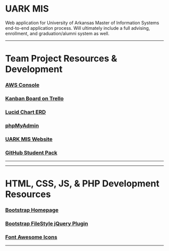 # UARK MIS
Web application for University of Arkansas Master of Information Systems end-to-end application process. Will ultimately include a full advising, enrollment, and graduation/alumni system as well.

---
# Team Project Resources & Development
### [AWS Console](https://console.aws.amazon.com/console/home)
### [Kanban Board on Trello](https://trello.com/b/kZ0XonvQ/maintenance-project)
### [Lucid Chart ERD](https://www.lucidchart.com/documents/edit/96ca7a6d-3023-42ea-927e-7d43fdfb416c)
### [phpMyAdmin](https://www.uark.us/phpmyadmin/)
### [UARK MIS Website](https://www.uark.us/)
### [GitHub Student Pack](https://education.github.com/pack/offers)

---

---
# HTML, CSS, JS, & PHP Development Resources

### [Bootstrap Homepage](http://getbootstrap.com/)
### [Bootstrap FileStyle jQuery Plugin](http://markusslima.github.io/bootstrap-filestyle/)
### [Font Awesome Icons](http://fontawesome.io/icons/)
---
